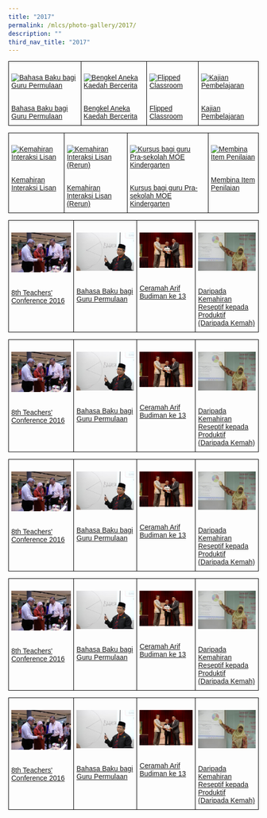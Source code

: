 ```yaml
---
title: "2017"
permalink: /mlcs/photo-gallery/2017/
description: ""
third_nav_title: "2017"
---
```

<style type="text/css">
.tg  {border-collapse:collapse;border-spacing:0;}
.tg td{border-color:black;border-style:solid;border-width:1px;font-family:Arial, sans-serif;font-size:14px;
  overflow:hidden;padding:10px 5px;word-break:normal;}
.tg th{border-color:black;border-style:solid;border-width:1px;font-family:Arial, sans-serif;font-size:14px;
  font-weight:normal;overflow:hidden;padding:10px 5px;word-break:normal;}
.tg .tg-0lax{text-align:left;vertical-align:top}
</style>
<table class="tg">
<thead>
  <tr>
    <td class="tg-0lax"><p><a href="/mlcs/photo-gallery/2017/bahasa-baku-bagi-guru-permulaan"><img src="![](/images/bahasabaku-2017-(3)%202.jpeg)" alt="Bahasa Baku bagi Guru Permulaan"></a></p><br><a href="/mlcs/photo-gallery/2017/bahasa-baku-bagi-guru-permulaan">
Bahasa Baku bagi Guru Permulaan</a></td>
    <td class="tg-0lax"><p><a href="/mlcs/photo-gallery/2017/bengkel-aneka-kaedah-bercerita"><img src="![](/images/storytelling-workshop-2017-(2).jpeg)" alt="Bengkel Aneka Kaedah Bercerita"></a></p><br><a href="/mlcs/photo-gallery/2017/bengkel-aneka-kaedah-bercerita">Bengkel Aneka Kaedah Bercerita
</a></td>
    <td class="tg-0lax"><p><a href="/mlcs/photo-gallery/2017/flipped-classroom"><img src="![](/images/flipped-classroom-2017-(5)%202.jpeg)" alt="Flipped Classroom"></a></p><br><a href="/mlcs/photo-gallery/2017/flipped-classroom">Flipped Classroom</a></td>
		    <td class="tg-0lax"><p><a href="/mlcs/photo-gallery/2017/kajian-pembelajaran"><img src="![](/images/kajian-pembelajaran-(2).jpeg)" alt="Kajian Pembelajaran"></a></p><br><a href="/mlcs/photo-gallery/2017/kajian-pembelajaran">Kajian Pembelajaran</a></td>
			</tr>
</thead>
</table>

<style type="text/css">
.tg  {border-collapse:collapse;border-spacing:0;}
.tg td{border-color:black;border-style:solid;border-width:1px;font-family:Arial, sans-serif;font-size:14px;
  overflow:hidden;padding:10px 5px;word-break:normal;}
.tg th{border-color:black;border-style:solid;border-width:1px;font-family:Arial, sans-serif;font-size:14px;
  font-weight:normal;overflow:hidden;padding:10px 5px;word-break:normal;}
.tg .tg-0lax{text-align:left;vertical-align:top}
</style>
<table class="tg">
<thead>
  <tr>
    <td class="tg-0lax"><p><a href="/mlcs/photo-gallery/2017/kemahiran-interaksi-lisan"><img src="![](/images/interaksi-lisan-2017-(4).jpeg)" alt="Kemahiran Interaksi Lisan"></a></p><br><a href="/mlcs/photo-gallery/2017/kemahiran-interaksi-lisan">
Kemahiran Interaksi Lisan</a></td>
    <td class="tg-0lax"><p><a href="/mlcs/photo-gallery/2017/kemahiran-interaksi-lisan-rerun"><img src="![](/images/interaksi-lisan-rerun-(4).jpeg)" alt="Kemahiran Interaksi Lisan (Rerun)"></a></p><br><a href="/mlcs/photo-gallery/2017/kemahiran-interaksi-lisan-rerun">Kemahiran Interaksi Lisan (Rerun)
</a></td>
    <td class="tg-0lax"><p><a href="/mlcs/photo-gallery/2017/kursus-bagi-guru-pra-sekolah-moe-kindergarten"><img src="![](/images/kindergarten-teachers-course-(2).jpeg)" alt="Kursus bagi guru Pra-sekolah MOE Kindergarten"></a></p><br><a href="/mlcs/photo-gallery/2017/kursus-bagi-guru-pra-sekolah-moe-kindergarten">Kursus bagi guru Pra-sekolah MOE Kindergarten</a></td>
		    <td class="tg-0lax"><p><a href="/mlcs/photo-gallery/2017/membina-item-penilaian"><img src="![](/images/itempenilaian-2017-(3).jpeg)" alt="Membina Item Penilaian"></a></p><br><a href="/mlcs/photo-gallery/2017/membina-item-penilaian">Membina Item Penilaian</a></td>
			</tr>
</thead>
</table>


<style type="text/css">
.tg  {border-collapse:collapse;border-spacing:0;}
.tg td{border-color:black;border-style:solid;border-width:1px;font-family:Arial, sans-serif;font-size:14px;
  overflow:hidden;padding:10px 5px;word-break:normal;}
.tg th{border-color:black;border-style:solid;border-width:1px;font-family:Arial, sans-serif;font-size:14px;
  font-weight:normal;overflow:hidden;padding:10px 5px;word-break:normal;}
.tg .tg-0lax{text-align:left;vertical-align:top}
</style>
<table class="tg">
<thead>
  <tr>
    <td class="tg-0lax"><p><a href="/mlcs/photo-gallery/2016/8th-teachers'-conference-2016"><img src="/images/8th-teacher's-conf-2016-(1).jpeg" alt="8th Teachers' Conference 2016"></a></p><br><a href="/mlcs/photo-gallery/2016/8th-teachers'-conference-2016">
8th Teachers' Conference 2016</a></td>
    <td class="tg-0lax"><p><a href="/mlcs/photo-gallery/2016/bahasa-baku-bagi-guru-permulaan"><img src="/images/bahasa-baku-2016-(1).jpeg" alt="Bahasa Baku bagi Guru Permulaan"></a></p><br><a href="/mlcs/photo-gallery/2016/bahasa-baku-bagi-guru-permulaan">Bahasa Baku bagi Guru Permulaan

</a></td>
    <td class="tg-0lax"><p><a href="/mlcs/photo-gallery/2016/ceramah-arif-budiman-13"><img src="/images/ceramah-arif-budiman-2016-ke-13-(12).jpeg" alt="Ceramah Arif Budiman ke 13"></a></p><br><a href="/mlcs/photo-gallery/2016/ceramah-arif-budiman-13">Ceramah Arif Budiman ke 13</a></td>
		    <td class="tg-0lax"><p><a href="/mlcs/photo-gallery/2016/daripada-kemahiran-reseptif-kepada-produktif-daripada-kemah"><img src="/images/2016-reseptif-img-(1).jpeg" alt="Daripada Kemahiran Reseptif kepada Produktif (Daripada Kemah)"></a></p><br><a href="/mlcs/photo-gallery/2016/daripada-kemahiran-reseptif-kepada-produktif-daripada-kemah">Daripada Kemahiran Reseptif kepada Produktif (Daripada Kemah)</a></td>
			</tr>
</thead>
</table>


<style type="text/css">
.tg  {border-collapse:collapse;border-spacing:0;}
.tg td{border-color:black;border-style:solid;border-width:1px;font-family:Arial, sans-serif;font-size:14px;
  overflow:hidden;padding:10px 5px;word-break:normal;}
.tg th{border-color:black;border-style:solid;border-width:1px;font-family:Arial, sans-serif;font-size:14px;
  font-weight:normal;overflow:hidden;padding:10px 5px;word-break:normal;}
.tg .tg-0lax{text-align:left;vertical-align:top}
</style>
<table class="tg">
<thead>
  <tr>
    <td class="tg-0lax"><p><a href="/mlcs/photo-gallery/2016/8th-teachers'-conference-2016"><img src="/images/8th-teacher's-conf-2016-(1).jpeg" alt="8th Teachers' Conference 2016"></a></p><br><a href="/mlcs/photo-gallery/2016/8th-teachers'-conference-2016">
8th Teachers' Conference 2016</a></td>
    <td class="tg-0lax"><p><a href="/mlcs/photo-gallery/2016/bahasa-baku-bagi-guru-permulaan"><img src="/images/bahasa-baku-2016-(1).jpeg" alt="Bahasa Baku bagi Guru Permulaan"></a></p><br><a href="/mlcs/photo-gallery/2016/bahasa-baku-bagi-guru-permulaan">Bahasa Baku bagi Guru Permulaan

</a></td>
    <td class="tg-0lax"><p><a href="/mlcs/photo-gallery/2016/ceramah-arif-budiman-13"><img src="/images/ceramah-arif-budiman-2016-ke-13-(12).jpeg" alt="Ceramah Arif Budiman ke 13"></a></p><br><a href="/mlcs/photo-gallery/2016/ceramah-arif-budiman-13">Ceramah Arif Budiman ke 13</a></td>
		    <td class="tg-0lax"><p><a href="/mlcs/photo-gallery/2016/daripada-kemahiran-reseptif-kepada-produktif-daripada-kemah"><img src="/images/2016-reseptif-img-(1).jpeg" alt="Daripada Kemahiran Reseptif kepada Produktif (Daripada Kemah)"></a></p><br><a href="/mlcs/photo-gallery/2016/daripada-kemahiran-reseptif-kepada-produktif-daripada-kemah">Daripada Kemahiran Reseptif kepada Produktif (Daripada Kemah)</a></td>
			</tr>
</thead>
</table>


<style type="text/css">
.tg  {border-collapse:collapse;border-spacing:0;}
.tg td{border-color:black;border-style:solid;border-width:1px;font-family:Arial, sans-serif;font-size:14px;
  overflow:hidden;padding:10px 5px;word-break:normal;}
.tg th{border-color:black;border-style:solid;border-width:1px;font-family:Arial, sans-serif;font-size:14px;
  font-weight:normal;overflow:hidden;padding:10px 5px;word-break:normal;}
.tg .tg-0lax{text-align:left;vertical-align:top}
</style>
<table class="tg">
<thead>
  <tr>
    <td class="tg-0lax"><p><a href="/mlcs/photo-gallery/2016/8th-teachers'-conference-2016"><img src="/images/8th-teacher's-conf-2016-(1).jpeg" alt="8th Teachers' Conference 2016"></a></p><br><a href="/mlcs/photo-gallery/2016/8th-teachers'-conference-2016">
8th Teachers' Conference 2016</a></td>
    <td class="tg-0lax"><p><a href="/mlcs/photo-gallery/2016/bahasa-baku-bagi-guru-permulaan"><img src="/images/bahasa-baku-2016-(1).jpeg" alt="Bahasa Baku bagi Guru Permulaan"></a></p><br><a href="/mlcs/photo-gallery/2016/bahasa-baku-bagi-guru-permulaan">Bahasa Baku bagi Guru Permulaan

</a></td>
    <td class="tg-0lax"><p><a href="/mlcs/photo-gallery/2016/ceramah-arif-budiman-13"><img src="/images/ceramah-arif-budiman-2016-ke-13-(12).jpeg" alt="Ceramah Arif Budiman ke 13"></a></p><br><a href="/mlcs/photo-gallery/2016/ceramah-arif-budiman-13">Ceramah Arif Budiman ke 13</a></td>
		    <td class="tg-0lax"><p><a href="/mlcs/photo-gallery/2016/daripada-kemahiran-reseptif-kepada-produktif-daripada-kemah"><img src="/images/2016-reseptif-img-(1).jpeg" alt="Daripada Kemahiran Reseptif kepada Produktif (Daripada Kemah)"></a></p><br><a href="/mlcs/photo-gallery/2016/daripada-kemahiran-reseptif-kepada-produktif-daripada-kemah">Daripada Kemahiran Reseptif kepada Produktif (Daripada Kemah)</a></td>
			</tr>
</thead>
</table>


<style type="text/css">
.tg  {border-collapse:collapse;border-spacing:0;}
.tg td{border-color:black;border-style:solid;border-width:1px;font-family:Arial, sans-serif;font-size:14px;
  overflow:hidden;padding:10px 5px;word-break:normal;}
.tg th{border-color:black;border-style:solid;border-width:1px;font-family:Arial, sans-serif;font-size:14px;
  font-weight:normal;overflow:hidden;padding:10px 5px;word-break:normal;}
.tg .tg-0lax{text-align:left;vertical-align:top}
</style>
<table class="tg">
<thead>
  <tr>
    <td class="tg-0lax"><p><a href="/mlcs/photo-gallery/2016/8th-teachers'-conference-2016"><img src="/images/8th-teacher's-conf-2016-(1).jpeg" alt="8th Teachers' Conference 2016"></a></p><br><a href="/mlcs/photo-gallery/2016/8th-teachers'-conference-2016">
8th Teachers' Conference 2016</a></td>
    <td class="tg-0lax"><p><a href="/mlcs/photo-gallery/2016/bahasa-baku-bagi-guru-permulaan"><img src="/images/bahasa-baku-2016-(1).jpeg" alt="Bahasa Baku bagi Guru Permulaan"></a></p><br><a href="/mlcs/photo-gallery/2016/bahasa-baku-bagi-guru-permulaan">Bahasa Baku bagi Guru Permulaan

</a></td>
    <td class="tg-0lax"><p><a href="/mlcs/photo-gallery/2016/ceramah-arif-budiman-13"><img src="/images/ceramah-arif-budiman-2016-ke-13-(12).jpeg" alt="Ceramah Arif Budiman ke 13"></a></p><br><a href="/mlcs/photo-gallery/2016/ceramah-arif-budiman-13">Ceramah Arif Budiman ke 13</a></td>
		    <td class="tg-0lax"><p><a href="/mlcs/photo-gallery/2016/daripada-kemahiran-reseptif-kepada-produktif-daripada-kemah"><img src="/images/2016-reseptif-img-(1).jpeg" alt="Daripada Kemahiran Reseptif kepada Produktif (Daripada Kemah)"></a></p><br><a href="/mlcs/photo-gallery/2016/daripada-kemahiran-reseptif-kepada-produktif-daripada-kemah">Daripada Kemahiran Reseptif kepada Produktif (Daripada Kemah)</a></td>
			</tr>
</thead>
</table>


<style type="text/css">
.tg  {border-collapse:collapse;border-spacing:0;}
.tg td{border-color:black;border-style:solid;border-width:1px;font-family:Arial, sans-serif;font-size:14px;
  overflow:hidden;padding:10px 5px;word-break:normal;}
.tg th{border-color:black;border-style:solid;border-width:1px;font-family:Arial, sans-serif;font-size:14px;
  font-weight:normal;overflow:hidden;padding:10px 5px;word-break:normal;}
.tg .tg-0lax{text-align:left;vertical-align:top}
</style>
<table class="tg">
<thead>
  <tr>
    <td class="tg-0lax"><p><a href="/mlcs/photo-gallery/2016/8th-teachers'-conference-2016"><img src="/images/8th-teacher's-conf-2016-(1).jpeg" alt="8th Teachers' Conference 2016"></a></p><br><a href="/mlcs/photo-gallery/2016/8th-teachers'-conference-2016">
8th Teachers' Conference 2016</a></td>
    <td class="tg-0lax"><p><a href="/mlcs/photo-gallery/2016/bahasa-baku-bagi-guru-permulaan"><img src="/images/bahasa-baku-2016-(1).jpeg" alt="Bahasa Baku bagi Guru Permulaan"></a></p><br><a href="/mlcs/photo-gallery/2016/bahasa-baku-bagi-guru-permulaan">Bahasa Baku bagi Guru Permulaan

</a></td>
    <td class="tg-0lax"><p><a href="/mlcs/photo-gallery/2016/ceramah-arif-budiman-13"><img src="/images/ceramah-arif-budiman-2016-ke-13-(12).jpeg" alt="Ceramah Arif Budiman ke 13"></a></p><br><a href="/mlcs/photo-gallery/2016/ceramah-arif-budiman-13">Ceramah Arif Budiman ke 13</a></td>
		    <td class="tg-0lax"><p><a href="/mlcs/photo-gallery/2016/daripada-kemahiran-reseptif-kepada-produktif-daripada-kemah"><img src="/images/2016-reseptif-img-(1).jpeg" alt="Daripada Kemahiran Reseptif kepada Produktif (Daripada Kemah)"></a></p><br><a href="/mlcs/photo-gallery/2016/daripada-kemahiran-reseptif-kepada-produktif-daripada-kemah">Daripada Kemahiran Reseptif kepada Produktif (Daripada Kemah)</a></td>
			</tr>
</thead>
</table>